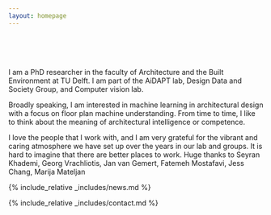```yaml
---
layout: homepage
---
```


<h1 id="about-me"></h1>

<h2 style="margin: 80px 0px 10px;"></h2>

I am a PhD researcher in the faculty of Architecture and the Built Environment at TU Delft.
I am part of the AiDAPT lab, Design Data and Society Group, and Computer vision lab.

Broadly speaking, I am interested in machine learning in architectural design with a focus on floor plan machine understanding.
From time to time, I like to think about the meaning of architectural intelligence or competence.



I love the people that I work with, and I am very grateful for the vibrant and caring atmosphere we have set up over the years in our lab and groups.
It is hard to imagine that there are better places to work. 
Huge thanks to
Seyran Khademi, Georg Vrachliotis, Jan van Gemert, Fatemeh Mostafavi, Jess Chang, Marija Mateljan


{% include_relative _includes/news.md %}

{% include_relative _includes/contact.md %}
